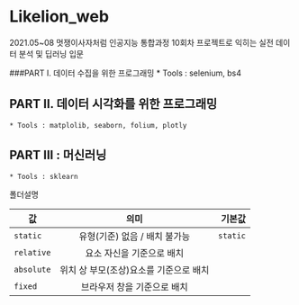 # Likelion_web
2021.05~08 멋쟁이사자처럼 인공지능 통합과정
10회차 프로젝트로 익히는 실전 데이터 분석 및 딥러닝 입문

###PART I. 데이터 수집을 위한 프로그래밍
    * Tools : selenium, bs4
## PART II. 데이터 시각화를 위한 프로그래밍
    * Tools : matplolib, seaborn, folium, plotly
## PART III : 머신러닝
    * Tools : sklearn
    
폴더설명

| 값 | 의미 | 기본값 |
|---|:---:|---:|
| `static` | 유형(기준) 없음 / 배치 불가능 | `static` |
| `relative` | 요소 자신을 기준으로 배치 |  |
| `absolute` | 위치 상 부모(조상)요소를 기준으로 배치 |  |
| `fixed` | 브라우저 창을 기준으로 배치 |  |
